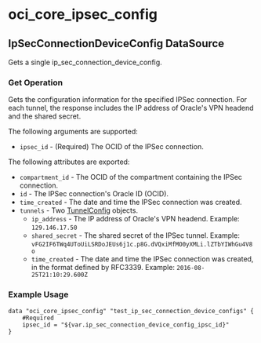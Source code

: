 # oci\_core\_ipsec\_config

## IpSecConnectionDeviceConfig DataSource

Gets a single ip_sec_connection_device_config.

### Get Operation
Gets the configuration information for the specified IPSec connection. For each tunnel, the
response includes the IP address of Oracle's VPN headend and the shared secret.

The following arguments are supported:

* `ipsec_id` - (Required) The OCID of the IPSec connection.


The following attributes are exported:

* `compartment_id` - The OCID of the compartment containing the IPSec connection.
* `id` - The IPSec connection's Oracle ID (OCID).
* `time_created` - The date and time the IPSec connection was created.
* `tunnels` - Two [TunnelConfig](https://docs.us-phoenix-1.oraclecloud.com/api/#/en/iaas/20160918/TunnelConfig/) objects.
	* `ip_address` - The IP address of Oracle's VPN headend.  Example: `129.146.17.50` 
	* `shared_secret` - The shared secret of the IPSec tunnel.  Example: `vFG2IF6TWq4UToUiLSRDoJEUs6j1c.p8G.dVQxiMfMO0yXMLi.lZTbYIWhGu4V8o` 
	* `time_created` - The date and time the IPSec connection was created, in the format defined by RFC3339.  Example: `2016-08-25T21:10:29.600Z`

### Example Usage

```
data "oci_core_ipsec_config" "test_ip_sec_connection_device_configs" {
	#Required
	ipsec_id = "${var.ip_sec_connection_device_config_ipsc_id}"
}
```